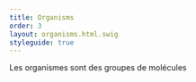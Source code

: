 ```yaml
---
title: Organisms
order: 3
layout: organisms.html.swig
styleguide: true
---
```

Les organismes sont des groupes de molécules
